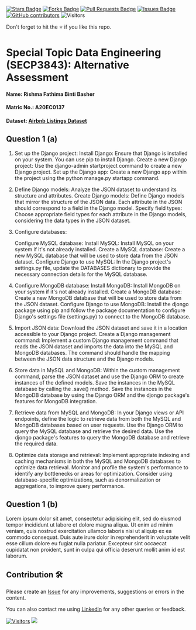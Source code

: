 <a href="https://github.com/drshahizan/SECP3843/stargazers"><img src="https://img.shields.io/github/stars/drshahizan/SECP3843" alt="Stars Badge"/></a>
<a href="https://github.com/drshahizan/SECP3843/network/members"><img src="https://img.shields.io/github/forks/drshahizan/SECP3843" alt="Forks Badge"/></a>
<a href="https://github.com/drshahizan/SECP3843/pulls"><img src="https://img.shields.io/github/issues-pr/drshahizan/SECP3843" alt="Pull Requests Badge"/></a>
<a href="https://github.com/drshahizan/SECP3843/issues"><img src="https://img.shields.io/github/issues/drshahizan/SECP3843" alt="Issues Badge"/></a>
<a href="https://github.com/drshahizan/SECP3843/graphs/contributors"><img alt="GitHub contributors" src="https://img.shields.io/github/contributors/drshahizan/SECP3843?color=2b9348"></a>
![Visitors](https://api.visitorbadge.io/api/visitors?path=https%3A%2F%2Fgithub.com%2Fdrshahizan%2FSECP3843&labelColor=%23d9e3f0&countColor=%23697689&style=flat)


Don't forget to hit the :star: if you like this repo.

# Special Topic Data Engineering (SECP3843): Alternative Assessment

#### Name: Rishma Fathima Binti Basher
#### Matric No.: A20EC0137
#### Dataset: [Airbnb Listings Dataset](https://github.com/drshahizan/dataset/tree/c8e9f4a7cbdb0c1b78ca2c73915ff56ceeb50e70/mongodb/05-airbnb)

## Question 1 (a)
   1. Set up the Django project:
        Install Django: Ensure that Django is installed on your system. You can use pip to install Django.
        Create a new Django project: Use the django-admin startproject command to create a new Django project.
        Set up the Django app: Create a new Django app within the project using the python manage.py startapp command.

  2. Define Django models:
        Analyze the JSON dataset to understand its structure and attributes.
        Create Django models: Define Django models that mirror the structure of the JSON data. Each attribute in the JSON should correspond to a field in the Django             model.
        Specify field types: Choose appropriate field types for each attribute in the Django models, considering the data types in the JSON dataset.

  3. Configure databases:

        Configure MySQL database:
            Install MySQL: Install MySQL on your system if it's not already installed.
            Create a MySQL database: Create a new MySQL database that will be used to store data from the JSON dataset.
            Configure Django to use MySQL: In the Django project's settings.py file, update the DATABASES dictionary to provide the necessary connection details for the             MySQL database.

  4. Configure MongoDB database:
            Install MongoDB: Install MongoDB on your system if it's not already installed.
            Create a MongoDB database: Create a new MongoDB database that will be used to store data from the JSON dataset.
            Configure Django to use MongoDB: Install the djongo package using pip and follow the package documentation to configure Django's settings file (settings.py)             to connect to the MongoDB database.

  5. Import JSON data:
        Download the JSON dataset and save it in a location accessible to your Django project.
        Create a Django management command: Implement a custom Django management command that reads the JSON dataset and imports the data into the MySQL and MongoDB             databases. The command should handle the mapping between the JSON data structure and the Django models.

  6. Store data in MySQL and MongoDB:
        Within the custom management command, parse the JSON dataset and use the Django ORM to create instances of the defined models.
        Save the instances in the MySQL database by calling the .save() method.
        Save the instances in the MongoDB database by using the Django ORM and the djongo package's features for MongoDB integration.

   7. Retrieve data from MySQL and MongoDB:
        In your Django views or API endpoints, define the logic to retrieve data from both the MySQL and MongoDB databases based on user requests.
        Use the Django ORM to query the MySQL database and retrieve the desired data.
        Use the djongo package's features to query the MongoDB database and retrieve the required data.

  8.  Optimize data storage and retrieval:
        Implement appropriate indexing and caching mechanisms in both the MySQL and MongoDB databases to optimize data retrieval.
        Monitor and profile the system's performance to identify any bottlenecks or areas for optimization.
        Consider using database-specific optimizations, such as denormalization or aggregations, to improve query performance.

## Question 1 (b)
Lorem ipsum dolor sit amet, consectetur adipisicing elit, sed do eiusmod tempor incididunt ut labore et dolore magna aliqua. Ut enim ad minim veniam, quis nostrud exercitation ullamco laboris nisi ut aliquip ex ea commodo consequat. Duis aute irure dolor in reprehenderit in voluptate velit esse cillum dolore eu fugiat nulla pariatur. Excepteur sint occaecat cupidatat non proident, sunt in culpa qui officia deserunt mollit anim id est laborum.





## Contribution 🛠️
Please create an [Issue](https://github.com/drshahizan/special-topic-data-engineering/issues) for any improvements, suggestions or errors in the content.

You can also contact me using [Linkedin](https://www.linkedin.com/in/drshahizan/) for any other queries or feedback.

[![Visitors](https://api.visitorbadge.io/api/visitors?path=https%3A%2F%2Fgithub.com%2Fdrshahizan&labelColor=%23697689&countColor=%23555555&style=plastic)](https://visitorbadge.io/status?path=https%3A%2F%2Fgithub.com%2Fdrshahizan)
![](https://hit.yhype.me/github/profile?user_id=81284918)

